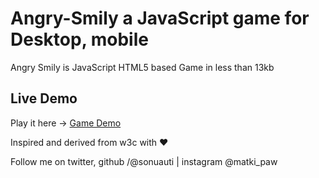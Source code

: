 # Angry-Smily a JavaScript game for Desktop, mobile
  Angry Smily is JavaScript HTML5 based Game in less than 13kb 

## Live Demo
  Play it here -> [Game Demo](http://bit.ly/AngrySmily)
  
  Inspired and derived from w3c with &hearts;
  
  Follow me on twitter, github /@sonuauti | instagram @matki_paw
  
